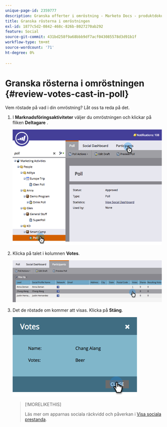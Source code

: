 ```yaml
---
unique-page-id: 2359777
description: Granska offerter i omröstning - Marketo Docs - produktdokumentation
title: Granska rösterna i omröstningen
exl-id: 1877c5d2-0842-468c-826b-8027270ab292
feature: Social
source-git-commit: 431bd258f9a68bbb9df7acf043085578d3d91b1f
workflow-type: tm+mt
source-wordcount: '71'
ht-degree: 0%

---
```


# Granska rösterna i omröstningen {#review-votes-cast-in-poll}

Vem röstade på vad i din omröstning? Låt oss ta reda på det.

1. I **Marknadsföringsaktiviteter** väljer du omröstningen och klickar på fliken **Deltagare** .

   ![](assets/image2015-5-12-14-3a35-3a10.png)

1. Klicka på talet i kolumnen **Votes**.

   ![](assets/image2015-5-12-14-3a36-3a36.png)

1. Det de röstade om kommer att visas. Klicka på **Stäng**.

   ![](assets/image2015-5-12-14-3a37-3a24.png)

   >[!MORELIKETHIS]
   >
   >Läs mer om apparnas sociala räckvidd och påverkan i [Visa sociala prestanda](/help/marketo/product-docs/demand-generation/social/social-functions/view-social-performance.md).

